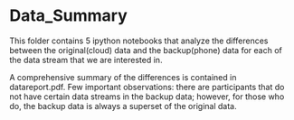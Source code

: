 # Data_Summary

This folder contains 5 ipython notebooks that analyze the differences between the original(cloud) data and the backup(phone) data for each of the data stream that we are interested in.

A comprehensive summary of the differences is contained in datareport.pdf. Few important observations:
there are participants that do not have certain data streams in the backup data; however, for those who do, the backup data is always a superset of the original data.
